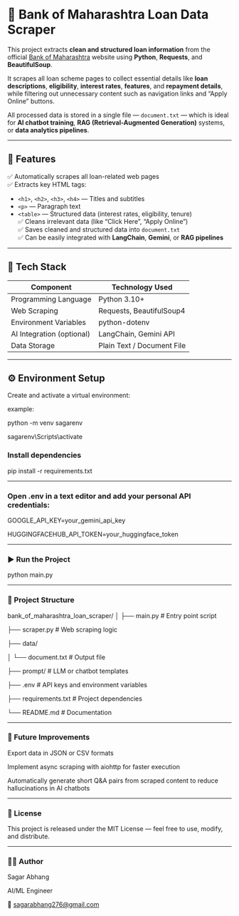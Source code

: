 # 🏦 Bank of Maharashtra Loan Data Scraper

This project extracts **clean and structured loan information** from the official [Bank of Maharashtra](https://bankofmaharashtra.in) website using **Python**, **Requests**, and **BeautifulSoup**.

It scrapes all loan scheme pages to collect essential details like **loan descriptions**, **eligibility**, **interest rates**, **features**, and **repayment details**, while filtering out unnecessary content such as navigation links and “Apply Online” buttons.

All processed data is stored in a single file — `document.txt` — which is ideal for **AI chatbot training**, **RAG (Retrieval-Augmented Generation)** systems, or **data analytics pipelines**.

---

## 🚀 Features

✅ Automatically scrapes all loan-related web pages  
✅ Extracts key HTML tags:
- `<h1>`, `<h2>`, `<h3>`, `<h4>` — Titles and subtitles  
- `<p>` — Paragraph text  
- `<table>` — Structured data (interest rates, eligibility, tenure)  
✅ Cleans irrelevant data (like “Click Here”, “Apply Online”)  
✅ Saves cleaned and structured data into `document.txt`  
✅ Can be easily integrated with **LangChain**, **Gemini**, or **RAG pipelines**

---

## 🧠 Tech Stack

| Component | Technology Used |
|------------|-----------------|
| Programming Language | Python 3.10+ |
| Web Scraping | Requests, BeautifulSoup4 |
| Environment Variables | python-dotenv |
| AI Integration (optional) | LangChain, Gemini API |
| Data Storage | Plain Text / Document File |

---

## ⚙️ Environment Setup

Create and activate a virtual environment:

example:

python -m venv sagarenv

sagarenv\Scripts\activate


###  Install dependencies
pip install -r requirements.txt

---
### Open .env in a text editor and add your personal API credentials:
GOOGLE_API_KEY=your_gemini_api_key

HUGGINGFACEHUB_API_TOKEN=your_huggingface_token









---
### ▶️ Run the Project
python main.py


---
### 📂 Project Structure
bank_of_maharashtra_loan_scraper/
│
├── main.py                    # Entry point script

├── scraper.py                 # Web scraping logic

├── data/

│   └── document.txt           # Output file

├── prompt/                    # LLM or chatbot templates

├── .env                       # API keys and environment variables

├── requirements.txt            # Project dependencies

└── README.md                   # Documentation


---
### 🌱 Future Improvements
Export data in JSON or CSV formats

Implement async scraping with aiohttp for faster execution

Automatically generate short Q&A pairs from scraped content to reduce hallucinations in AI chatbots


---
### 📜 License
This project is released under the MIT License — feel free to use, modify, and distribute.


---
### 👨‍💻 Author
Sagar Abhang

AI/ML Engineer 

📧 sagarabhang276@gmail.com




